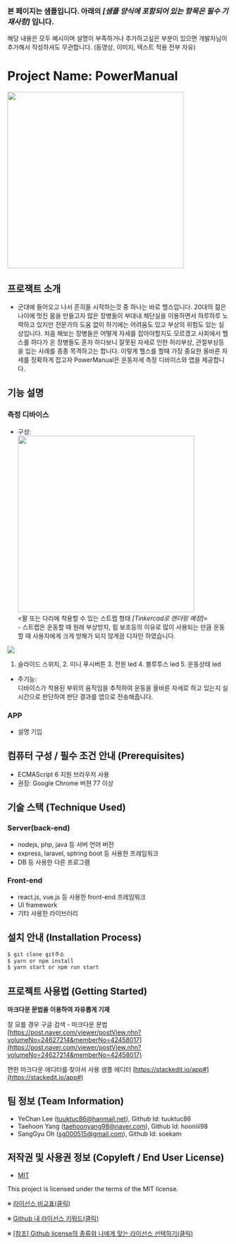 ### 본 페이지는 샘플입니다. 아래의 *[샘플 양식에 포함되어 있는 항목은 필수 기재사항]*   입니다.
해당 내용은 모두 예시이며 설명이 부족하거나 추가하고싶은 부분이 있으면 개발자님이 추가해서 작성하셔도 무관합니다. (동영상, 이미지, 텍스트 적용 전부 자유)


# Project Name: PowerManual
<img src="https://github.com/osamhack2021/APP_IoT_PowerManual_PowerManual/blob/main/Images/logo.png?raw=true" width="400" height="400"/>  

## 프로잭트 소개
- 군대에 들어오고 나서 흔히들 시작하는것 중 하나는 바로 헬스입니다. 20대의 젊은 나이에 멋진 몸을 만들고자 많은 장병들이 부대내 체단실을 이용하면서 하루하루 노력하고 있지만 전문가의 도움 없이 하기에는 어려움도 있고 부상의 위험도 있는 실상입니다. 처음 해보는 장병들은 어떻게 자세를 잡아야할지도 모르겠고 사회에서 헬스를 하다가 온 장병들도 혼자 하다보니 잘못된 자세로 인한 허리부상, 관절부상등을 입는 사례를 종종 목격하고는 합니다. 이렇게 헬스를 할때 가장 중요한 올바른 자세를 정확하게 잡고자 PowerManual은 운동자세 측정 디바이스와 앱을 제공합니다.


## 기능 설명
### 측정 디바이스
- 구성:  
      <img src="http://img2.tmon.kr/cdn3/deals/2021/03/24/5608094054/front_0face_ir3dm.jpg" width="400" height="400"/>  
      <팔 또는 다리에 착용할 수 있는 스트랩 형태 *[Tinkercad로 렌더링 예정]*>  
      - 스트랩은 운동할 때 원래 부상방지, 힘 보조등의 이유로 많이 사용되는 만큼 운동할 때 사용자에게 크게 방해가 되지 않게끔 디자인 하였습니다.  


<img src="https://github.com/osamhack2021/APP_IoT_PowerManual_PowerManual/blob/main/Images/powermanual_device.png?raw=true"/>  

1. 슬라이드 스위치,
      2. 미니 푸시버튼
      3. 전원 led
      4. 블루투스 led
      5. 운동상태 led

 - 주기능:  
        디바이스가 착용된 부위의 움직임을 추적하여 운동을 올바른 자세로 하고 있는지 실시간으로 판단하여 판단 결과를 앱으로 전송해줍니다.

### APP
 - 설명 기입 

## 컴퓨터 구성 / 필수 조건 안내 (Prerequisites)
* ECMAScript 6 지원 브라우저 사용
* 권장: Google Chrome 버젼 77 이상

## 기술 스택 (Technique Used) 
### Server(back-end)
 -  nodejs, php, java 등 서버 언어 버전 
 - express, laravel, sptring boot 등 사용한 프레임워크 
 - DB 등 사용한 다른 프로그램 
 
### Front-end
 -  react.js, vue.js 등 사용한 front-end 프레임워크 
 -  UI framework
 - 기타 사용한 라이브러리

## 설치 안내 (Installation Process)
```bash
$ git clone git주소
$ yarn or npm install
$ yarn start or npm run start
```

## 프로젝트 사용법 (Getting Started)
**마크다운 문법을 이용하여 자유롭게 기재**

잘 모를 경우
구글 검색 - 마크다운 문법
[https://post.naver.com/viewer/postView.nhn?volumeNo=24627214&memberNo=42458017](https://post.naver.com/viewer/postView.nhn?volumeNo=24627214&memberNo=42458017)

 편한 마크다운 에디터를 찾아서 사용
 샘플 에디터 [https://stackedit.io/app#](https://stackedit.io/app#)
 
## 팀 정보 (Team Information)
- YeChan Lee (tuuktuc86@hanmail.net), Github Id: tuuktuc86
- Taehoon Yang (taehoonyang98@naver.com), Github Id: hooniii98
- SangGyu Oh (sg000515@gmail.com), Github Id: soekam

## 저작권 및 사용권 정보 (Copyleft / End User License)
 * [MIT](https://github.com/osam2020-WEB/Sample-ProjectName-TeamName/blob/master/license.md)

This project is licensed under the terms of the MIT license.

※ [라이선스 비교표(클릭)](https://olis.or.kr/license/compareGuide.do)

※ [Github 내 라이선스 키워드(클릭)](https://docs.github.com/en/github/creating-cloning-and-archiving-repositories/creating-a-repository-on-github/licensing-a-repository)

※ [\[참조\] Github license의 종류와 나에게 맞는 라이선스 선택하기(클릭)](https://flyingsquirrel.medium.com/github-license%EC%9D%98-%EC%A2%85%EB%A5%98%EC%99%80-%EB%82%98%EC%97%90%EA%B2%8C-%EB%A7%9E%EB%8A%94-%EB%9D%BC%EC%9D%B4%EC%84%A0%EC%8A%A4-%EC%84%A0%ED%83%9D%ED%95%98%EA%B8%B0-ae29925e8ff4)

